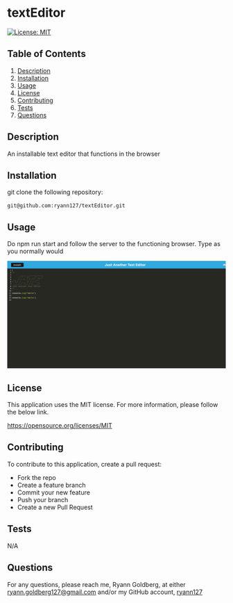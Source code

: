 # textEditor

  [![License: MIT](https://img.shields.io/badge/License-MIT-yellow.svg)](https://opensource.org/licenses/MIT)
  

## Table of Contents
1. [Description](#description)
2. [Installation](#installation)
3. [Usage](#usage)
4. [License](#license)
5. [Contributing](#contributing)
6. [Tests](#tests)
7. [Questions](#questions) 

## Description
 An installable text editor that functions in the browser

 ## Installation
git clone the following repository: 

    git@github.com:ryann127/textEditor.git

 ## Usage
 Do npm run start and follow the server to the functioning browser. Type as you normally would

 ![Website Screenshot](./images/website.png)

 ## License

 This application uses the MIT license. For more information, please follow the below link.

 https://opensource.org/licenses/MIT

 ## Contributing
  To contribute to this application, create a pull request:

- Fork the repo
- Create a feature branch 
- Commit your new feature 
- Push your branch 
- Create a new Pull Request

 ## Tests
 N/A

 ## Questions
 For any questions, please reach me, Ryann Goldberg, at either ryann.goldberg127@gmail.com and/or my GitHub account, [ryann127](https://github.com/ryann127)
